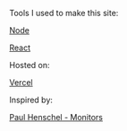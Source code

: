 Tools I used to make this site:

[Node](https://nodejs.org/en)

[React](https://react.dev/learn/start-a-new-react-project)

Hosted on:

[Vercel](https://vercel.com/)

Inspired by:

[Paul Henschel - Monitors](https://codesandbox.io/u/drcmda)